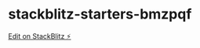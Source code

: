 # stackblitz-starters-bmzpqf

[Edit on StackBlitz ⚡️](https://stackblitz.com/edit/stackblitz-starters-bmzpqf)